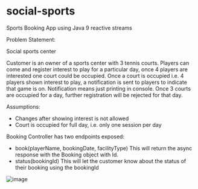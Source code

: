 # social-sports
Sports Booking App using Java 9 reactive streams

Problem Statement:

Social sports center

Customer is an owner of a sports center with 3 tennis courts. Players can come and register interest to play for a particular day, once 4 players are interested one court could be occupied. 
Once a court is occupied i.e. 4 players shown interest to play, a notification is sent to players to indicate that game is on. Notification means just printing in console.
Once 3 courts are occupied for a day, further registration will be rejected for that day. 

Assumptions:
- Changes after showing interest is not allowed
- Court is occupied for full day, i.e. only one session per day


Booking Controller has two endpoints exposed:

- book(playerName, bookingDate, facilityType)
  This will return the async response with the Booking object with Id.
- status(bookingId)
  This will let the customer know about the status of their booking using the bookingId

![image](https://user-images.githubusercontent.com/8542350/131237477-db7d0005-fbd9-40ea-919c-b67870ae5628.png)
